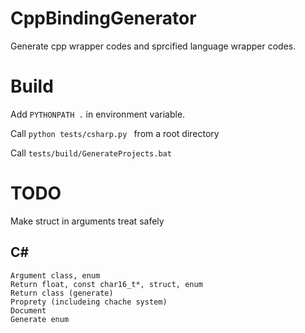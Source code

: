 
# CppBindingGenerator

Generate cpp wrapper codes and sprcified language wrapper codes.

# Build

Add ``` PYTHONPATH . ``` in environment variable.

Call ```python tests/csharp.py ``` from a root directory

Call ```tests/build/GenerateProjects.bat```

# TODO

Make struct in arguments treat safely

## C#

```
Argument class, enum
Return float, const char16_t*, struct, enum
Return class (generate)
Proprety (includeing chache system)
Document
Generate enum
```

